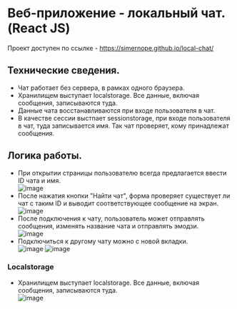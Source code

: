 # Веб-приложение - локальный чат. (React JS)

Проект доступен по ссылке - https://simernope.github.io/local-chat/

## Технические сведения.

- Чат работает без сервера, в рамках одного браузера.
- Хранилищем выступает localstorage. Все данные, включая сообщения, записываются туда.
- Данные чата восстанавливаются при входе пользователя в чат.
- В качестве сессии выстпает sessionstorage, при входе пользователя в чат, туда записывается имя. Так чат проверяет, кому принадлежат сообщения.

## Логика работы.
- При открытии страницы пользователю всегда предлагается ввести ID чата и имя.<br /> 
![image](https://user-images.githubusercontent.com/73115375/202901121-937ac607-0629-4ffe-b6a7-f1829ee040f5.png)
- После нажатия кнопки "Найти чат", форма проверяет существует ли чат с таким ID и выводит соответствующее сообщение на экран.<br />
![image](https://user-images.githubusercontent.com/73115375/202901146-df73a3d2-1ea4-4f72-97e4-5c66b3720d59.png)
- После подключения к чату, пользователь может отправлять сообщения, изменять название чата и отправлять эмодзи.<br />
![image](https://user-images.githubusercontent.com/73115375/202901180-dfb974bb-dbeb-4d65-aef0-74eebbc44ccc.png)
- Подключиться к другому чату можно с новой вкладки.<br />
![image](https://user-images.githubusercontent.com/73115375/202901200-715c9a5a-8744-49f7-8f9b-75f16ac0eccd.png)
![image](https://user-images.githubusercontent.com/73115375/202901243-17e4d368-b603-4b5d-b103-e02ddfca1c9c.png)

### Localstorage
- Хранилищем выступает localstorage. Все данные, включая сообщения, записываются туда.<br />
![image](https://user-images.githubusercontent.com/73115375/202901267-e79a338e-b121-416b-9488-f9b2fa023d87.png)
